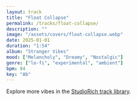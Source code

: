 ```yaml
---
layout: track
title: "Float Collapse"
permalink: /tracks/float-collapse/
description: ""
image: "/assets/covers/float-collapse.webp"
date: 2025-01-01
duration: "1:54"
album: "Stranger Vibes"
mood: ["Melancholy", "Dreamy", "Nostalgic"]
genre: ["lo-fi", "experimental", "ambient"]
bpm: 84
key: "Ab"
---
```


Explore more vibes in the [StudioRich track library](/tracks/).
